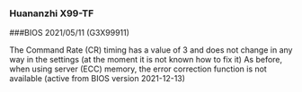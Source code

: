 ### Huananzhi X99-TF
###BIOS 2021/05/11 (G3X99911)

The Command Rate (CR) timing has a value of 3 and does not change in any way in the settings (at the moment it is not known how to fix it)
As before, when using server (ECC) memory, the error correction function is not available (active from BIOS version 2021-12-13)